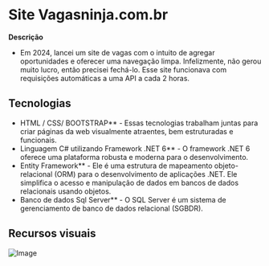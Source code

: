 # Site Vagasninja.com.br
 **Descrição**
- Em 2024, lancei um site de vagas com o intuito de agregar oportunidades e oferecer uma navegação limpa. Infelizmente, não gerou muito lucro, então precisei fechá-lo.
  Esse site funcionava com requisições automáticas a uma API a cada 2 horas.
  
## Tecnologias
- HTML / CSS/ BOOTSTRAP** - Essas tecnologias trabalham juntas para criar páginas da web visualmente atraentes, bem estruturadas e funcionais.
- Linguagem C# utilizando Framework .NET 6** - O framework .NET 6 oferece uma plataforma robusta e moderna para o desenvolvimento.
- Entity Framework** -  Ele é uma estrutura de mapeamento objeto-relacional (ORM) para o desenvolvimento de aplicações .NET. Ele simplifica o acesso e manipulação de dados em bancos de dados relacionais usando objetos.
- Banco de dados Sql Server** - O SQL Server é um sistema de gerenciamento de banco de dados relacional (SGBDR).

## Recursos visuais
![Image](https://github.com/user-attachments/assets/7f39ce30-9ead-40e2-8ac2-a465c0de9bb0)
